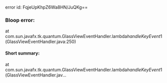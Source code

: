 error id: FqjeUpKhpZ6Wa8HN/JuQKg==
### Bloop error:

at com.sun.javafx.tk.quantum.GlassViewEventHandler.lambda$handleKeyEvent$1(GlassViewEventHandler.java:250)
#### Short summary: 

at com.sun.javafx.tk.quantum.GlassViewEventHandler.lambda$handleKeyEvent$1(GlassViewEventHandler.jav...